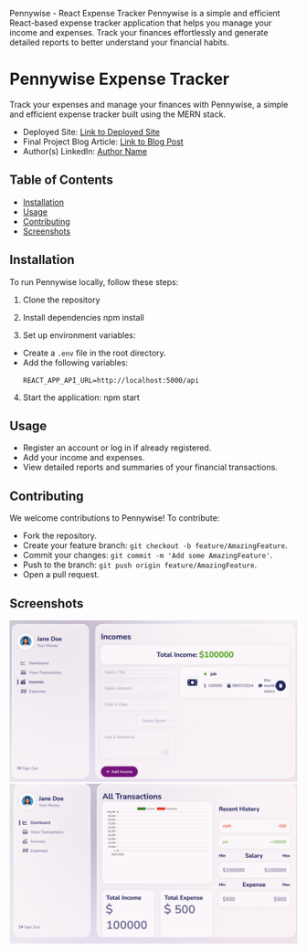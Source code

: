 Pennywise - React Expense Tracker
Pennywise is a simple and efficient React-based expense tracker application that helps you manage your income and expenses. Track your finances effortlessly and generate detailed reports to better understand your financial habits.
# Pennywise Expense Tracker


Track your expenses and manage your finances with Pennywise, a simple and efficient expense tracker built using the MERN stack.

- Deployed Site: [Link to Deployed Site](https://pennywise-frontend.onrender.com/)
- Final Project Blog Article: [Link to Blog Post](https://www.linkedin.com/posts/deborah-ketema_github-deborahambelopennywisefrontend-activity-7216781185987858433-0Cgr?utm_source=share&utm_medium=member_desktop)
- Author(s) LinkedIn: [Author Name](https://www.linkedin.com/in/deborah-ketema)

## Table of Contents
- [Installation](#installation)
- [Usage](#usage)
- [Contributing](#contributing)
- [Screenshots](#screenshots)

## Installation

To run Pennywise locally, follow these steps:

1. Clone the repository
2. Install dependencies
   npm install

3. Set up environment variables:
- Create a `.env` file in the root directory.
- Add the following variables:
  ```
  REACT_APP_API_URL=http://localhost:5000/api  
  ```
  
4. Start the application:
   npm start

## Usage

- Register an account or log in if already registered.
- Add your income and expenses.
- View detailed reports and summaries of your financial transactions.

## Contributing

We welcome contributions to Pennywise! To contribute:
- Fork the repository.
- Create your feature branch: `git checkout -b feature/AmazingFeature`.
- Commit your changes: `git commit -m 'Add some AmazingFeature'`.
- Push to the branch: `git push origin feature/AmazingFeature`.
- Open a pull request.

## Screenshots

![Screenshot 1](screenshots/screenshot1.png)
![Screenshot 2](screenshots/screenshot2.png)



